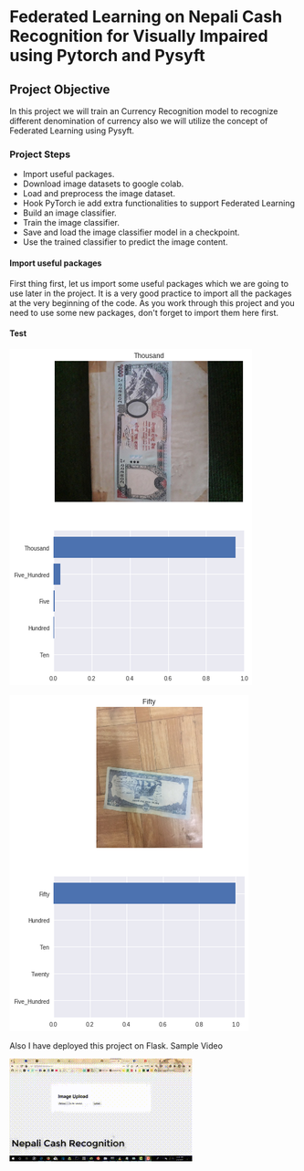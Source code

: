# Federated Learning on Nepali Cash Recognition for Visually Impaired using Pytorch and Pysyft

## Project Objective

In this project we will train an Currency Recognition model to recognize different denomination of currency also we will utilize the concept of Federated Learning using Pysyft.

### Project Steps
- Import useful packages.
- Download image datasets to google colab.
- Load and preprocess the image dataset.
- Hook PyTorch ie add extra functionalities to support Federated Learning
- Build an image classifier.
- Train the image classifier.
- Save and load the image classifier model in a checkpoint.
- Use the trained classifier to predict the image content.

#### Import useful packages

First thing first, let us import some useful packages which we are going to use later in the project. It is a very good practice to import all the packages at the very beginning of the code. As you work through this project and you need to use some new packages, don't forget to import them here first.

#### Test
![Test of NRS 1000](assets/img1.png)

![Test of NRS 50](assets/img2.png)

Also I have deployed this project on Flask.
Sample Video

![Sample Video](assets/video.gif)